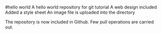 #hello world
A hello world repository for git tutorial
A web design included
Added a style sheet
An image file is uploaded into the directory

The repository is now included in Github.
Few pull operations are carried out.
